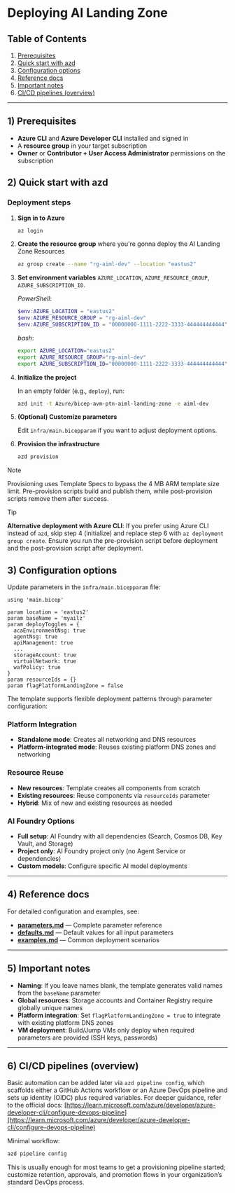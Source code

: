 # Deploying AI Landing Zone

## Table of Contents

1. [Prerequisites](#2-prerequisites)  
2. [Quick start with azd](#3-quick-start-with-azd)  
3. [Configuration options](#4-configuration-options)  
4. [Reference docs](#5-reference-docs)  
5. [Important notes](#6-important-notes)  
6. [CI/CD pipelines (overview)](#7-cicd-pipelines-overview)  

---

## 1) Prerequisites

* **Azure CLI** and **Azure Developer CLI** installed and signed in  
* A **resource group** in your target subscription  
* **Owner** or **Contributor + User Access Administrator** permissions on the subscription  

## 2) Quick start with azd

### Deployment steps

1. **Sign in to Azure**

   ```bash
   az login
   ```

2. **Create the resource group** where you're gonna deploy the AI Landing Zone Resources

   ```bash
   az group create --name "rg-aiml-dev" --location "eastus2"
   ```

3. **Set environment variables** `AZURE_LOCATION`, `AZURE_RESOURCE_GROUP`, `AZURE_SUBSCRIPTION_ID`.

   *PowerShell*:

   ```powershell
   $env:AZURE_LOCATION = "eastus2"
   $env:AZURE_RESOURCE_GROUP = "rg-aiml-dev"
   $env:AZURE_SUBSCRIPTION_ID = "00000000-1111-2222-3333-444444444444"
   ```

   *bash*:

   ```bash
   export AZURE_LOCATION="eastus2"
   export AZURE_RESOURCE_GROUP="rg-aiml-dev"
   export AZURE_SUBSCRIPTION_ID="00000000-1111-2222-3333-444444444444"
   ```

4. **Initialize the project**

   In an empty folder (e.g., `deploy`), run:

   ```bash
   azd init -t Azure/bicep-avm-ptn-aiml-landing-zone -e aiml-dev
   ```

5. **(Optional) Customize parameters**

   Edit `infra/main.bicepparam` if you want to adjust deployment options.

6. **Provision the infrastructure**

   ```bash
   azd provision
   ```

> [!NOTE]  
> Provisioning uses Template Specs to bypass the 4 MB ARM template size limit.
> Pre-provision scripts build and publish them, while post-provision scripts remove them after success.

> [!TIP]  
> **Alternative deployment with Azure CLI**: If you prefer using Azure CLI instead of `azd`, skip step 4 (initialize) and replace step 6 with `az deployment group create`. Ensure you run the pre-provision script before deployment and the post-provision script after deployment.

## 3) Configuration options

Update parameters in the `infra/main.bicepparam` file:

```bicep
using 'main.bicep'

param location = 'eastus2'
param baseName = 'myailz'
param deployToggles = {
  acaEnvironmentNsg: true
  agentNsg: true
  apiManagement: true
  ...
  storageAccount: true
  virtualNetwork: true
  wafPolicy: true
}
param resourceIds = {}
param flagPlatformLandingZone = false
```

The template supports flexible deployment patterns through parameter configuration:

### Platform Integration

* **Standalone mode**: Creates all networking and DNS resources
* **Platform-integrated mode**: Reuses existing platform DNS zones and networking

### Resource Reuse

* **New resources**: Template creates all components from scratch
* **Existing resources**: Reuse components via `resourceIds` parameter
* **Hybrid**: Mix of new and existing resources as needed

### AI Foundry Options

* **Full setup**: AI Foundry with all dependencies (Search, Cosmos DB, Key Vault, and Storage)
* **Project only**: AI Foundry project only (no Agent Service or dependencies)
* **Custom models**: Configure specific AI model deployments

---

## 4) Reference docs

For detailed configuration and examples, see:

* **[parameters.md](./parameters.md)** — Complete parameter reference
* **[defaults.md](./defaults.md)** — Default values for all input parameters
* **[examples.md](./examples.md)** — Common deployment scenarios

---

## 5) Important notes

* **Naming**: If you leave names blank, the template generates valid names from the `baseName` parameter
* **Global resources**: Storage accounts and Container Registry require globally unique names
* **Platform integration**: Set `flagPlatformLandingZone = true` to integrate with existing platform DNS zones
* **VM deployment**: Build/Jump VMs only deploy when required parameters are provided (SSH keys, passwords)

---

## 6) CI/CD pipelines (overview)

Basic automation can be added later via `azd pipeline config`, which scaffolds either a GitHub Actions workflow or an Azure DevOps pipeline and sets up identity (OIDC) plus required variables. For deeper guidance, refer to the official docs: [https://learn.microsoft.com/azure/developer/azure-developer-cli/configure-devops-pipeline](https://learn.microsoft.com/azure/developer/azure-developer-cli/configure-devops-pipeline)

Minimal workflow:

```bash
azd pipeline config
```

This is usually enough for most teams to get a provisioning pipeline started; customize retention, approvals, and promotion flows in your organization’s standard DevOps process.

